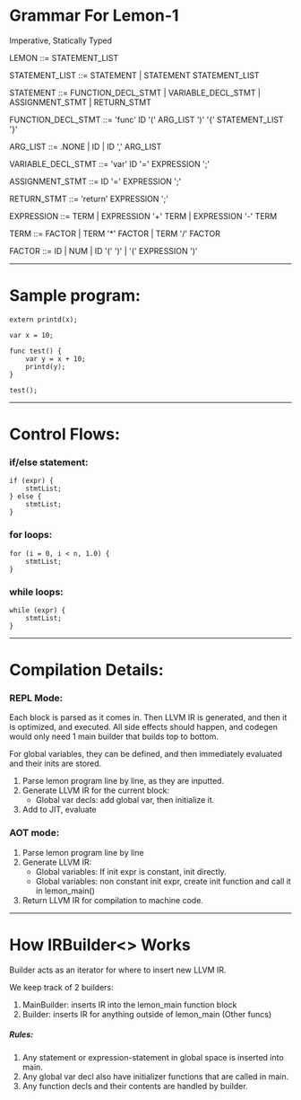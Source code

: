 
# Grammar For Lemon-1 
Imperative, Statically Typed

LEMON           ::= STATEMENT_LIST

STATEMENT_LIST  ::= STATEMENT
                  | STATEMENT STATEMENT_LIST

STATEMENT       ::= FUNCTION_DECL_STMT
                  | VARIABLE_DECL_STMT
                  | ASSIGNMENT_STMT
                  | RETURN_STMT

FUNCTION_DECL_STMT  ::= 'func' ID '(' ARG_LIST ')' '{' STATEMENT_LIST '}'

ARG_LIST            ::= .NONE
                      | ID
                      | ID ',' ARG_LIST

VARIABLE_DECL_STMT  ::= 'var' ID '=' EXPRESSION ';'

ASSIGNMENT_STMT     ::= ID '=' EXPRESSION ';'

RETURN_STMT         ::= 'return' EXPRESSION ';'

EXPRESSION          ::= TERM
                      | EXPRESSION '+' TERM 
                      | EXPRESSION '-' TERM

TERM                ::= FACTOR
                      | TERM '*' FACTOR
                      | TERM '/' FACTOR

FACTOR              ::= ID
                      | NUM
                      | ID '(' ')'
                      | '(' EXPRESSION ')'



---

# Sample program:
```
extern printd(x);

var x = 10;

func test() {
    var y = x + 10;
    printd(y);
}

test();
```

---

# Control Flows:
### if/else statement: 
```
if (expr) {
    stmtList;
} else {
    stmtList;
}
```

### for loops:
```
for (i = 0, i < n, 1.0) {
    stmtList;
}
```

### while loops:
```
while (expr) {
    stmtList;
}
```

---
# Compilation Details:
### REPL Mode:
Each block is parsed as it comes in.
Then LLVM IR is generated, and then it is optimized, and executed.
All side effects should happen, and codegen would only need 1 main builder 
that builds top to bottom.

For global variables, they can be defined, and then immediately evaluated
and their inits are stored.

1. Parse lemon program line by line, as they are inputted.
2. Generate LLVM IR for the current block:
    - Global var decls: add global var, then initialize it.
3. Add to JIT, evaluate

### AOT mode:
1. Parse lemon program line by line
2. Generate LLVM IR:
    - Global variables: If init expr is constant, init directly.
    - Global variables: non constant init expr, create init function and call it in lemon_main()
3. Return LLVM IR for compilation to machine code.


---
# How IRBuilder<> Works
Builder acts as an iterator for where to insert new LLVM IR.

We keep track of 2 builders:
1. MainBuilder: inserts IR into the lemon_main function block
2. Builder: inserts IR for anything outside of lemon_main (Other funcs)

##### Rules:
1. Any statement or expression-statement in global space is inserted into main.
2. Any global var decl also have initializer functions that are called in main.
3. Any function decls and their contents are handled by builder.